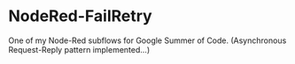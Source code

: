 # NodeRed-FailRetry
One of my Node-Red subflows for Google Summer of Code. (Asynchronous Request-Reply pattern implemented...)
